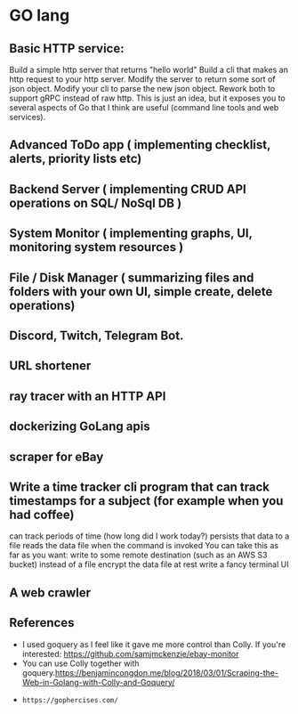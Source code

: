# GO lang
## Basic HTTP service:

Build a simple http server that returns "hello world"
Build a cli that makes an http request to your http server.
Modify the server to return some sort of json object.
Modify your cli to parse the new json object.
Rework both to support gRPC instead of raw http.
This is just an idea, but it exposes you to several aspects of Go that I think are useful (command line tools and web services).

## Advanced ToDo app ( implementing checklist, alerts, priority lists etc)

## Backend Server ( implementing CRUD API operations on SQL/ NoSql DB )

## System Monitor ( implementing graphs, UI, monitoring system resources )

## File / Disk Manager ( summarizing files and folders with your own UI, simple create, delete operations)

## Discord, Twitch, Telegram Bot.

## URL shortener

## ray tracer with an HTTP API 

## dockerizing GoLang apis

## scraper for eBay

## Write a time tracker cli program that can track timestamps for a subject (for example when you had coffee)

  can track periods of time (how long did I work today?)
  persists that data to a file
  reads the data file when the command is invoked
  You can take this as far as you want:
  write to some remote destination (such as an AWS S3 bucket) instead of a file
  encrypt the data file at rest
  write a fancy terminal UI

## A web crawler


## References
 - I used goquery as I feel like it gave me more control than Colly. If you're interested: https://github.com/samjmckenzie/ebay-monitor
 - You can use Colly together with goquery.https://benjamincongdon.me/blog/2018/03/01/Scraping-the-Web-in-Golang-with-Colly-and-Goquery/
- ```
  https://gophercises.com/
  ```   
